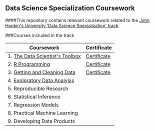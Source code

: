 ## Data Science Specialization Coursework

####This repository contains relevant coursework related to the [John Hopkin's University 'Data Science Specialization' track](https://www.coursera.org/specialization/jhudatascience/1?utm_medium=courseDescripBottomi)

###Courses included in the track


Coursework | Certificate
---------- | -----------
1. [The Data Scientist's Toolbox](https://github.com/rrgayhart/datasciencecoursera)|  [Certificate](https://github.com/rrgayhart/datasciencecoursera/blob/master/certificates/TheDataScientistsToolboxCertificate.pdf)
2. [R Programming](https://github.com/rrgayhart/datasciencecoursera/tree/master/rcourse)|  [Certificate](https://github.com/rrgayhart/datasciencecoursera/blob/master/certificates/RProgrammingCertificate.pdf)
3. [Getting and Cleaning Data](https://github.com/rrgayhart/datasciencecoursera/tree/master/getdatacourse) | [Certificate](https://github.com/rrgayhart/datasciencecoursera/blob/master/certificates/GettingandCleaningDataCertificate.pdf)
4. [Exploratory Data Analysis](https://github.com/rrgayhart/datasciencecoursera/tree/master/exdatacourse) | 
5. Reproducible Research | 
6. Statistical Inference | 
7. Regression Models | 
8. Practical Machine Learning | 
9. Developing Data Products | 

